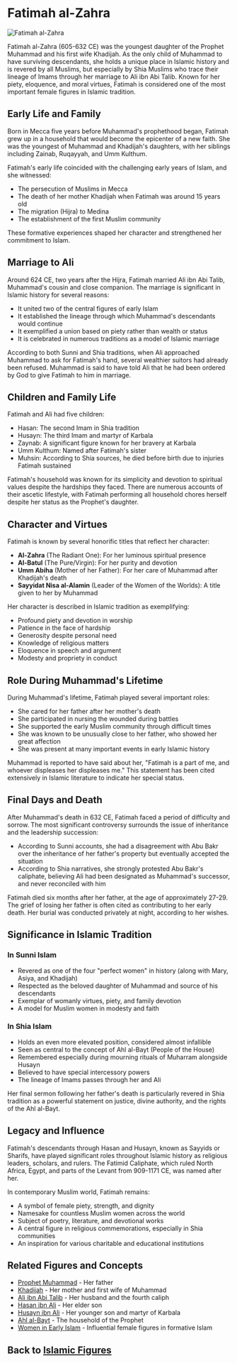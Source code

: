# Fatimah al-Zahra

![Fatimah al-Zahra](../../images/fatimah.jpg)

Fatimah al-Zahra (605-632 CE) was the youngest daughter of the Prophet Muhammad and his first wife Khadijah. As the only child of Muhammad to have surviving descendants, she holds a unique place in Islamic history and is revered by all Muslims, but especially by Shia Muslims who trace their lineage of Imams through her marriage to Ali ibn Abi Talib. Known for her piety, eloquence, and moral virtues, Fatimah is considered one of the most important female figures in Islamic tradition.

## Early Life and Family

Born in Mecca five years before Muhammad's prophethood began, Fatimah grew up in a household that would become the epicenter of a new faith. She was the youngest of Muhammad and Khadijah's daughters, with her siblings including Zainab, Ruqayyah, and Umm Kulthum.

Fatimah's early life coincided with the challenging early years of Islam, and she witnessed:
- The persecution of Muslims in Mecca
- The death of her mother Khadijah when Fatimah was around 15 years old
- The migration (Hijra) to Medina
- The establishment of the first Muslim community

These formative experiences shaped her character and strengthened her commitment to Islam.

## Marriage to Ali

Around 624 CE, two years after the Hijra, Fatimah married Ali ibn Abi Talib, Muhammad's cousin and close companion. The marriage is significant in Islamic history for several reasons:

- It united two of the central figures of early Islam
- It established the lineage through which Muhammad's descendants would continue
- It exemplified a union based on piety rather than wealth or status
- It is celebrated in numerous traditions as a model of Islamic marriage

According to both Sunni and Shia traditions, when Ali approached Muhammad to ask for Fatimah's hand, several wealthier suitors had already been refused. Muhammad is said to have told Ali that he had been ordered by God to give Fatimah to him in marriage.

## Children and Family Life

Fatimah and Ali had five children:
- Hasan: The second Imam in Shia tradition
- Husayn: The third Imam and martyr of Karbala
- Zaynab: A significant figure known for her bravery at Karbala
- Umm Kulthum: Named after Fatimah's sister
- Muhsin: According to Shia sources, he died before birth due to injuries Fatimah sustained

Fatimah's household was known for its simplicity and devotion to spiritual values despite the hardships they faced. There are numerous accounts of their ascetic lifestyle, with Fatimah performing all household chores herself despite her status as the Prophet's daughter.

## Character and Virtues

Fatimah is known by several honorific titles that reflect her character:
- **Al-Zahra** (The Radiant One): For her luminous spiritual presence
- **Al-Batul** (The Pure/Virgin): For her purity and devotion
- **Umm Abiha** (Mother of her Father): For her care of Muhammad after Khadijah's death
- **Sayyidat Nisa al-Alamin** (Leader of the Women of the Worlds): A title given to her by Muhammad

Her character is described in Islamic tradition as exemplifying:
- Profound piety and devotion in worship
- Patience in the face of hardship
- Generosity despite personal need
- Knowledge of religious matters
- Eloquence in speech and argument
- Modesty and propriety in conduct

## Role During Muhammad's Lifetime

During Muhammad's lifetime, Fatimah played several important roles:
- She cared for her father after her mother's death
- She participated in nursing the wounded during battles
- She supported the early Muslim community through difficult times
- She was known to be unusually close to her father, who showed her great affection
- She was present at many important events in early Islamic history

Muhammad is reported to have said about her, "Fatimah is a part of me, and whoever displeases her displeases me." This statement has been cited extensively in Islamic literature to indicate her special status.

## Final Days and Death

After Muhammad's death in 632 CE, Fatimah faced a period of difficulty and sorrow. The most significant controversy surrounds the issue of inheritance and the leadership succession:

- According to Sunni accounts, she had a disagreement with Abu Bakr over the inheritance of her father's property but eventually accepted the situation
- According to Shia narratives, she strongly protested Abu Bakr's caliphate, believing Ali had been designated as Muhammad's successor, and never reconciled with him

Fatimah died six months after her father, at the age of approximately 27-29. The grief of losing her father is often cited as contributing to her early death. Her burial was conducted privately at night, according to her wishes.

## Significance in Islamic Tradition

### In Sunni Islam
- Revered as one of the four "perfect women" in history (along with Mary, Asiya, and Khadijah)
- Respected as the beloved daughter of Muhammad and source of his descendants
- Exemplar of womanly virtues, piety, and family devotion
- A model for Muslim women in modesty and faith

### In Shia Islam
- Holds an even more elevated position, considered almost infallible
- Seen as central to the concept of Ahl al-Bayt (People of the House)
- Remembered especially during mourning rituals of Muharram alongside Husayn
- Believed to have special intercessory powers
- The lineage of Imams passes through her and Ali

Her final sermon following her father's death is particularly revered in Shia tradition as a powerful statement on justice, divine authority, and the rights of the Ahl al-Bayt.

## Legacy and Influence

Fatimah's descendants through Hasan and Husayn, known as Sayyids or Sharifs, have played significant roles throughout Islamic history as religious leaders, scholars, and rulers. The Fatimid Caliphate, which ruled North Africa, Egypt, and parts of the Levant from 909-1171 CE, was named after her.

In contemporary Muslim world, Fatimah remains:
- A symbol of female piety, strength, and dignity
- Namesake for countless Muslim women across the world
- Subject of poetry, literature, and devotional works
- A central figure in religious commemorations, especially in Shia communities
- An inspiration for various charitable and educational institutions

## Related Figures and Concepts

- [Prophet Muhammad](./muhammad.md) - Her father
- [Khadijah](./khadijah.md) - Her mother and first wife of Muhammad
- [Ali ibn Abi Talib](./ali.md) - Her husband and the fourth caliph
- [Hasan ibn Ali](./hasan.md) - Her elder son
- [Husayn ibn Ali](./husayn.md) - Her younger son and martyr of Karbala
- [Ahl al-Bayt](./ahl_al_bayt.md) - The household of the Prophet
- [Women in Early Islam](./women_early_islam.md) - Influential female figures in formative Islam

## Back to [Islamic Figures](./README.md)
